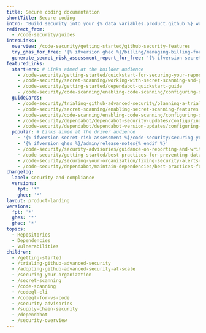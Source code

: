 ```yaml
---
title: Secure coding documentation
shortTitle: Secure coding
intro: 'Build security into your {% data variables.product.github %} workflow to secure your software supply chain, automatically find and fix vulnerabilities in your codebase, and prevent data leaks.'
redirect_from:
  - /code-security/guides
introLinks:
  overview: /code-security/getting-started/github-security-features
  try_ghas_for_free: '{% ifversion ghec %}/billing/managing-billing-for-your-products/managing-billing-for-github-advanced-security/setting-up-a-trial-of-github-advanced-security{% endif %}'
  generate_secret_risk_assessment_report_for_free: '{% ifversion secret-risk-assessment %}/code-security/securing-your-organization/understanding-your-organizations-exposure-to-leaked-secrets/viewing-the-secret-risk-assessment-report-for-your-organization{% endif %}'
featuredLinks:
  startHere: # Links aimed at the builder audience
    - /code-security/getting-started/quickstart-for-securing-your-repository
    - /code-security/secret-scanning/working-with-secret-scanning-and-push-protection
    - /code-security/getting-started/dependabot-quickstart-guide
    - /code-security/code-scanning/enabling-code-scanning/configuring-default-setup-for-code-scanning
  guideCards:
    - /code-security/trialing-github-advanced-security/planning-a-trial-of-ghas
    - /code-security/secret-scanning/enabling-secret-scanning-features
    - /code-security/code-scanning/enabling-code-scanning/configuring-default-setup-for-code-scanning
    - /code-security/dependabot/dependabot-security-updates/configuring-dependabot-security-updates
    - /code-security/dependabot/dependabot-version-updates/configuring-dependabot-version-updates
  popular: # Links aimed at the driver audience
    - '{% ifversion secret-risk-assessment %}/code-security/securing-your-organization/understanding-your-organizations-exposure-to-leaked-secrets/about-secret-risk-assessment{% endif %}'
    - '{% ifversion ghes %}/admin/release-notes{% endif %}'
    - /code-security/security-advisories/guidance-on-reporting-and-writing-information-about-vulnerabilities/about-coordinated-disclosure-of-security-vulnerabilities
    - /code-security/getting-started/best-practices-for-preventing-data-leaks-in-your-organization
    - /code-security/securing-your-organization/fixing-security-alerts-at-scale/best-practice-fix-alerts-at-scale
    - /code-security/dependabot/maintain-dependencies/best-practices-for-maintaining-dependencies
changelog:
  label: security-and-compliance
  versions:
    fpt: '*'
    ghec: '*'
layout: product-landing
versions:
  fpt: '*'
  ghes: '*'
  ghec: '*'
topics:
  - Repositories
  - Dependencies
  - Vulnerabilities
children:
  - /getting-started
  - /trialing-github-advanced-security
  - /adopting-github-advanced-security-at-scale
  - /securing-your-organization
  - /secret-scanning
  - /code-scanning
  - /codeql-cli
  - /codeql-for-vs-code
  - /security-advisories
  - /supply-chain-security
  - /dependabot
  - /security-overview
---
```

